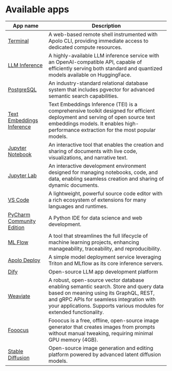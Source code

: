 # Available apps

| App name                                                                  | Description                                                                                                                                                                                                                                        |
| ------------------------------------------------------------------------- | -------------------------------------------------------------------------------------------------------------------------------------------------------------------------------------------------------------------------------------------------- |
| [Terminal](terminal.md)                                                   | A web-based remote shell instrumented with Apolo CLI, providing immediate access to dedicated compute resources.                                                                                                                                   |
| [LLM Inference](llm-inference.md)                                         | A highly-available LLM inference service with an OpenAI-compatible API, capable of efficiently serving both standard and quantized models available on HuggingFace.                                                                                |
| [PostgreSQL](postgre-sql.md)                                              | An industry-standard relational database system that includes pgvector for advanced semantic search capabilities.                                                                                                                                  |
| [Text Embeddings Inference](text-embeddings-inference.md)                 | Text Embeddings Inference (TEI) is a comprehensive toolkit designed for efficient deployment and serving of open source text embeddings models. It enables high-performance extraction for the most popular models.                                |
| [Jupyter Notebook](jupyter-notebook.md)                                   | An interactive tool that enables the creation and sharing of documents with live code, visualizations, and narrative text.                                                                                                                         |
| [Jupyter Lab](jupyter-lab.md)                                             | An interactive development environment designed for managing notebooks, code, and data, enabling seamless creation and sharing of dynamic documents.                                                                                               |
| [VS Code](vs-code.md)                                                     | A lightweight, powerful source code editor with a rich ecosystem of extensions for many languages and runtimes.                                                                                                                                    |
| [PyCharm Community Edition](py-charm.md)                                  | A Python IDE for data science and web development.                                                                                                                                                                                                 |
| [ML Flow](ml-flow.md)                                                     | A tool that streamlines the full lifecycle of machine learning projects, enhancing manageability, traceability, and reproducibility.                                                                                                               |
| [Apolo Deploy](apolo-deploy.md)                                           | A simple model deployment service leveraging Triton and MLflow as its core inference servers.                                                                                                                                                      |
| [Dify](dify.md)                                                           | Open-source LLM app development platform                                                                                                                                                                                                           |
| [Weaviate](weaviate.md)                                                   | A robust, open-source vector database enabling semantic search. Store and query data based on meaning using its GraphQL, REST, and gRPC APIs for seamless integration with your applications. Supports various modules for extended functionality. |
| [Fooocus](fooocus.md)                   | Fooocus is a free, offline, open-source image generator that creates images from prompts without manual tweaking, requiring minimal GPU memory (4GB).                                                                                              |
| [Stable Diffusion](stable-diffusion.md) | Open-source image generation and editing platform powered by advanced latent diffusion models.                                                                                                                                                     |

